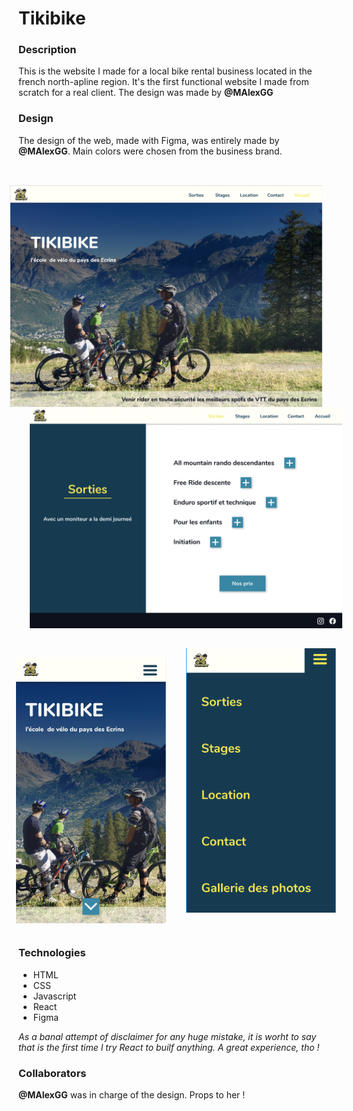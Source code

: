 # Tikibike

### Description

This is the website I made for a local bike rental business located in the french north-apline region. It's the first functional website I made from scratch for a real client. The design was made by **@MAlexGG**

### Design

The design of the web, made with Figma, was entirely made by **@MAlexGG**. Main colors were chosen from the business brand. 

<div width="100vw" style="display: flex; flex-direction: column; justify-content: center; align-items:center; padding-bottom: 2rem; padding-top: 2rem;">
<img src="./src/img/readme/large1.png" width="500" style="padding-right: 2rem;" />
<img src="./src/img/readme/large2.png" width="500" style="padding-left: 2rem;" />
</div>
<div style="display: flex; justify-content: center; align-items:center">
<img src="./src/img/readme/small1.png" style="width: 15rem; padding-right: 1rem;" />
<img src="./src/img/readme/small2.png" style="width: 15rem; padding-left: 1rem; padding-bottom: 2rem;" />
</div>

### Technologies

* HTML
* CSS
* Javascript
* React
* Figma

_As a banal attempt of disclaimer for any huge mistake, it is worht to say that is the first time I try React to builf anything. A great experience, tho !_


### Collaborators

**@MAlexGG** was in charge of the design. Props to her !
